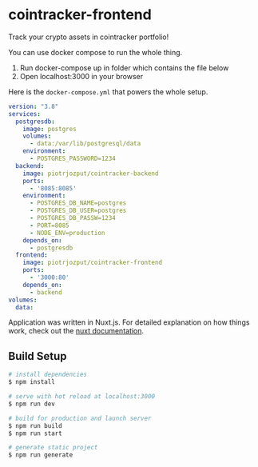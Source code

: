 # cointracker-frontend

Track your crypto assets in cointracker portfolio!

You can use docker compose to run the whole thing.

1. Run docker-compose up in folder which contains the file below
2. Open localhost:3000 in your browser

Here is the `docker-compose.yml` that powers the whole setup.

```yaml
version: "3.8"
services:
  postgresdb:
    image: postgres
    volumes:
      - data:/var/lib/postgresql/data
    environment:
      - POSTGRES_PASSWORD=1234
  backend:
    image: piotrjozput/cointracker-backend
    ports:
      - '8085:8085'
    environment:
      - POSTGRES_DB_NAME=postgres
      - POSTGRES_DB_USER=postgres
      - POSTGRES_DB_PASSW=1234
      - PORT=8085
      - NODE_ENV=production
    depends_on: 
      - postgresdb
  frontend:
    image: piotrjozput/cointracker-frontend
    ports: 
      - '3000:80'
    depends_on: 
      - backend
volumes:
  data:
```

Application was written in Nuxt.js. For detailed explanation on how things work, check out the [nuxt documentation](https://nuxtjs.org).

## Build Setup

```bash
# install dependencies
$ npm install

# serve with hot reload at localhost:3000
$ npm run dev

# build for production and launch server
$ npm run build
$ npm run start

# generate static project
$ npm run generate
```
